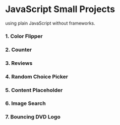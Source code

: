 # JavaScript Small Projects

using plain JavaScript without frameworks.

### 1. Color Flipper

### 2. Counter

### 3. Reviews

### 4. Random Choice Picker

### 5. Content Placeholder

### 6. Image Search

### 7. Bouncing DVD Logo
